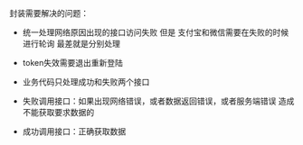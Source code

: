 封装需要解决的问题：

- 统一处理网络原因出现的接口访问失败  但是 支付宝和微信需要在失败的时候进行轮询   最差就是分别处理
- token失效需要退出重新登陆


- 业务代码只处理成功和失败两个接口 


- 失败调用接口：如果出现网络错误，或者数据返回错误，或者服务端错误 造成不能获取要求数据的


- 成功调用接口：正确获取数据